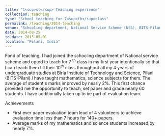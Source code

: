 ```yaml
---
title: "1<sup>st</sup> Teaching experience"
collection: teaching
type: "School teaching for 7<sup>th</sup>class"
permalink: /teaching/2014-teaching
venue: "Schooling department, National Service Scheme (NSS), BITS-Pilani"
date: 2014-08-25
to_date: 2015-05-01
location: "Pilani, India"
---
```


Fond of teaching, I had joined the schooling department of National service scheme and opted to teach for 7
<sup>th</sup> class in my first year intentionally so that I can teach them till their 10<sup>th</sup> class
 throughout all my 4 years of undergraduate studies at Birla Institute of Technology and Science, Pilani (BITS-Pilani).I 
 have taught mathematics, science subjects for them. The average of student's marks improved by nearly 2%. 
This first chance provided me the opportunity to teach, set paper and grade nearly 60 students. I have additionally taken up to be part of evaluation team.

Achievements
- First ever paper evaluation team lead of 4 volunteers to achieve evaluation time less than 7 hours for 140+ papers. 
- Average marks of my mathematics and science students increased by nearly 7%. 